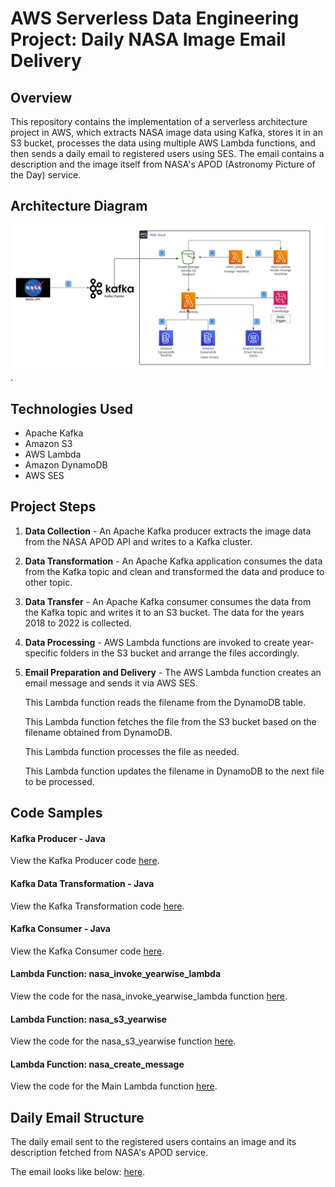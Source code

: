 # AWS Serverless Data Engineering Project: Daily NASA Image Email Delivery

## Overview

This repository contains the implementation of a serverless architecture project in AWS, which extracts NASA image data using Kafka, stores it in an S3 bucket, processes the data using multiple AWS Lambda functions, and then sends a daily email to registered users using SES. The email contains a description and the image itself from NASA's APOD (Astronomy Picture of the Day) service.

## Architecture Diagram
![here](https://github.com/mudit-mishra8/NASA-Daily/blob/main/nasa%20(3).png).

## Technologies Used

- Apache Kafka
- Amazon S3
- AWS Lambda
- Amazon DynamoDB
- AWS SES

## Project Steps

1. **Data Collection** - An Apache Kafka producer extracts the image data from the NASA APOD API and writes to a Kafka cluster.
2. **Data Transformation** - An Apache Kafka application consumes the data from the Kafka topic and clean and transformed the data and produce to other topic. 
3. **Data Transfer** - An Apache Kafka consumer consumes the data from the Kafka topic and writes it to an S3 bucket. The data for the years 2018 to 2022 is collected.
4. **Data Processing** - AWS Lambda functions are invoked to create year-specific folders in the S3 bucket and arrange the files accordingly.
5. **Email Preparation and Delivery** - The AWS Lambda function creates an email message and sends it via AWS SES.
   
    This Lambda function reads the filename from the DynamoDB table.
   
    This Lambda function fetches the file from the S3 bucket based on the filename obtained from DynamoDB.
   
    This Lambda function processes the file as needed.
   
    This Lambda function updates the filename in DynamoDB to the next file to be processed.

## Code Samples

#### Kafka Producer - Java

View the Kafka Producer code [here](https://github.com/mudit-mishra8/NASA-Daily/blob/main/nasa_producer.java).

#### Kafka Data Transformation - Java

View the Kafka Transformation code [here](https://github.com/mudit-mishra8/NASA-Daily/blob/main/nasa_transformation_application.java).

#### Kafka Consumer - Java

View the Kafka Consumer code [here](https://github.com/mudit-mishra8/NASA-Daily/blob/main/nasa_s3_consumer.java).

#### Lambda Function: nasa_invoke_yearwise_lambda

View the code for the nasa_invoke_yearwise_lambda function [here](https://github.com/mudit-mishra8/NASA-Daily/blob/main/nasa_invoke_yearwise_lambda.py).

#### Lambda Function: nasa_s3_yearwise

View the code for the nasa_s3_yearwise function [here](https://github.com/mudit-mishra8/NASA-Daily/blob/main/nasa_s3_yearwise.py).

#### Lambda Function: nasa_create_message

View the code for the Main Lambda function [here](https://github.com/mudit-mishra8/NASA-Daily/blob/main/lambda_create_and_deliver.py).

## Daily Email Structure

The daily email sent to the registered users contains an image and its description fetched from NASA's APOD service. 

The email looks like below: 
 [here](https://github.com/mudit-mishra8/NASA-Daily/blob/main/nasa_email.png).


